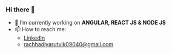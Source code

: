 ### Hi there 👋

- 🔭 I’m currently working on **ANGULAR, REACT JS & NODE  JS**
- 📫 How to reach me: 
  - [LinkedIn](https://www.linkedin.com/in/rutvik-rachhadiya-8aa168149/)
  - <rachhadiyarutvik09040@gmail.com>
<!--
**RutvikiJR/RutvikJR** is a ✨ _special_ ✨ repository because its `README.md` (this file) appears on your GitHub profile.

Here are some ideas to get you started:

- 🔭 I’m currently working on Angular and ReactJS
- 🌱 I’m currently learning NODE JS
- 👯 I’m looking to collaborate on
- 🤔 I’m looking for help with ...
- 💬 Ask me about ...
- 📫 How to reach me: ...
- 😄 Pronouns: ...
- ⚡ Fun fact: ...
-->
